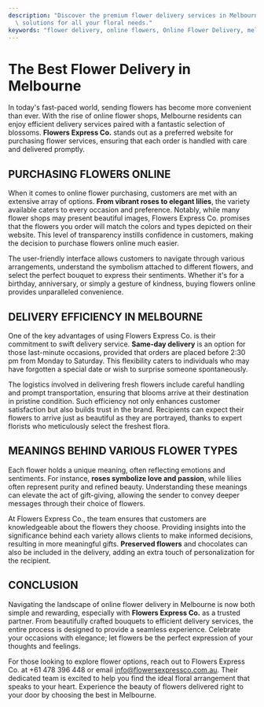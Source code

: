 ```yaml
---
description: "Discover the premium flower delivery services in Melbourne, offering fast and reliable\
  \ solutions for all your floral needs."
keywords: "flower delivery, online flowers, Online Flower Delivery, melbourne flowers"
---
```

# The Best Flower Delivery in Melbourne

In today's fast-paced world, sending flowers has become more convenient than ever. With the rise of online flower shops, Melbourne residents can enjoy efficient delivery services paired with a fantastic selection of blossoms. **Flowers Express Co.** stands out as a preferred website for purchasing flower services, ensuring that each order is handled with care and delivered promptly.

## PURCHASING FLOWERS ONLINE

When it comes to online flower purchasing, customers are met with an extensive array of options. **From vibrant roses to elegant lilies**, the variety available caters to every occasion and preference. Notably, while many flower shops may present beautiful images, Flowers Express Co. promises that the flowers you order will match the colors and types depicted on their website. This level of transparency instills confidence in customers, making the decision to purchase flowers online much easier.

The user-friendly interface allows customers to navigate through various arrangements, understand the symbolism attached to different flowers, and select the perfect bouquet to express their sentiments. Whether it's for a birthday, anniversary, or simply a gesture of kindness, buying flowers online provides unparalleled convenience.

## DELIVERY EFFICIENCY IN MELBOURNE

One of the key advantages of using Flowers Express Co. is their commitment to swift delivery service. **Same-day delivery** is an option for those last-minute occasions, provided that orders are placed before 2:30 pm from Monday to Saturday. This flexibility caters to individuals who may have forgotten a special date or wish to surprise someone spontaneously.

The logistics involved in delivering fresh flowers include careful handling and prompt transportation, ensuring that blooms arrive at their destination in pristine condition. Such efficiency not only enhances customer satisfaction but also builds trust in the brand. Recipients can expect their flowers to arrive just as beautiful as they are portrayed, thanks to expert florists who meticulously select the freshest flora.

## MEANINGS BEHIND VARIOUS FLOWER TYPES

Each flower holds a unique meaning, often reflecting emotions and sentiments. For instance, **roses symbolize love and passion**, while lilies often represent purity and refined beauty. Understanding these meanings can elevate the act of gift-giving, allowing the sender to convey deeper messages through their choice of flowers.

At Flowers Express Co., the team ensures that customers are knowledgeable about the flowers they choose. Providing insights into the significance behind each variety allows clients to make informed decisions, resulting in more meaningful gifts. **Preserved flowers** and chocolates can also be included in the delivery, adding an extra touch of personalization for the recipient.

## CONCLUSION

Navigating the landscape of online flower delivery in Melbourne is now both simple and rewarding, especially with **Flowers Express Co.** as a trusted partner. From beautifully crafted bouquets to efficient delivery services, the entire process is designed to provide a seamless experience. Celebrate your occasions with elegance; let flowers be the perfect expression of your thoughts and feelings.

For those looking to explore flower options, reach out to Flowers Express Co. at +61 478 396 448 or email info@flowersexpressco.com.au. Their dedicated team is excited to help you find the ideal floral arrangement that speaks to your heart. Experience the beauty of flowers delivered right to your door by choosing the best in Melbourne.
